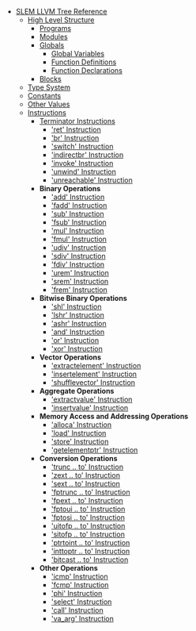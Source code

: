   * [SLEM LLVM Tree Reference](LLVMTreeRef.md)
    * [High Level Structure](LLVMBasics.md)
      * [Programs](L_Program.md)
      * [Modules](L_Module.md)
      * [Globals](L_Global.md)
        * [Global Variables](L_GlobalVariable.md)
        * [Function Definitions](L_FunctionDefinition.md)
        * [Function Declarations](L_FunctionDeclaration.md)
      * [Blocks](L_Block.md)
    * [Type System](L_Type.md)
    * [Constants](L_Constant.md)
    * [Other Values](OtherValues.md)
    * [Instructions](L_Instruction.md)
      * [Terminator Instructions](L_TerminatorInstruction.md)
        * ['ret' Instruction](L_Ret.md)
        * ['br' Instruction](L_Br.md)
        * ['switch' Instruction](L_Switch.md)
        * ['indirectbr' Instruction](L_IndirectBr.md)
        * ['invoke' Instruction](L_Invoke.md)
        * ['unwind' Instruction](L_Unwind.md)
        * ['unreachable' Instruction](L_Unreachable.md)
      * **Binary Operations**
        * ['add' Instruction](L_Add.md)
        * ['fadd' Instruction](L_FAdd.md)
        * ['sub' Instruction](L_Sub.md)
        * ['fsub' Instruction](L_FSub.md)
        * ['mul' Instruction](L_Mul.md)
        * ['fmul' Instruction](L_FMul.md)
        * ['udiv' Instruction](L_UDiv.md)
        * ['sdiv' Instruction](L_SDiv.md)
        * ['fdiv' Instruction](L_FDiv.md)
        * ['urem' Instruction](L_URem.md)
        * ['srem' Instruction](L_SRem.md)
        * ['frem' Instruction](L_FRem.md)
      * **Bitwise Binary Operations**
        * ['shl' Instruction](L_Shl.md)
        * ['lshr' Instruction](L_LShr.md)
        * ['ashr' Instruction](L_AShr.md)
        * ['and' Instruction](L_And.md)
        * ['or' Instruction](L_Or.md)
        * ['xor' Instruction](L_Xor.md)
      * **Vector Operations**
        * ['extractelement' Instruction](L_ExtractElement.md)
        * ['insertelement' Instruction](L_InsertElement.md)
        * ['shufflevector' Instruction](L_ShuffleVector.md)
      * **Aggregate Operations**
        * ['extractvalue' Instruction](L_ExtractValue.md)
        * ['insertvalue' Instruction](L_InsertValue.md)
      * **Memory Access and Addressing Operations**
        * ['alloca' Instruction](L_Alloca.md)
        * ['load' Instruction](L_Load.md)
        * ['store' Instruction](L_Store.md)
        * ['getelementptr' Instruction](L_GetElementPtr.md)
      * **Conversion Operations**
        * ['trunc .. to' Instruction](L_Trunc.md)
        * ['zext .. to' Instruction](L_ZExt.md)
        * ['sext .. to' Instruction](L_SExt.md)
        * ['fptrunc .. to' Instruction](L_FPTrunc.md)
        * ['fpext .. to' Instruction](L_FPExt.md)
        * ['fptoui .. to' Instruction](L_FPToUI.md)
        * ['fptosi .. to' Instruction](L_FPToSI.md)
        * ['uitofp .. to' Instruction](L_UIToFP.md)
        * ['sitofp .. to' Instruction](L_SIToFP.md)
        * ['ptrtoint .. to' Instruction](L_PtrToInt.md)
        * ['inttoptr .. to' Instruction](L_IntToPtr.md)
        * ['bitcast .. to' Instruction](L_Bitcast.md)
      * **Other Operations**
        * ['icmp' Instruction](L_ICMP.md)
        * ['fcmp' Instruction](L_FCMP.md)
        * ['phi' Instruction](L_Phi.md)
        * ['select' Instruction](L_Select.md)
        * ['call' Instruction](L_Call.md)
        * ['va\_arg' Instruction](L_Va_Arg.md)